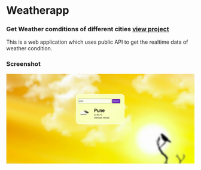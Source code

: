 # Weatherapp

### Get Weather comditions of different cities [view project](https://gettodaysweather.herokuapp.com/)
This is a web application which uses public API to get the realtime data of weather condition.

### Screenshot
![homepage](https://github.com/abhishekkdhule/Weatherapp/blob/master/weather.png)

